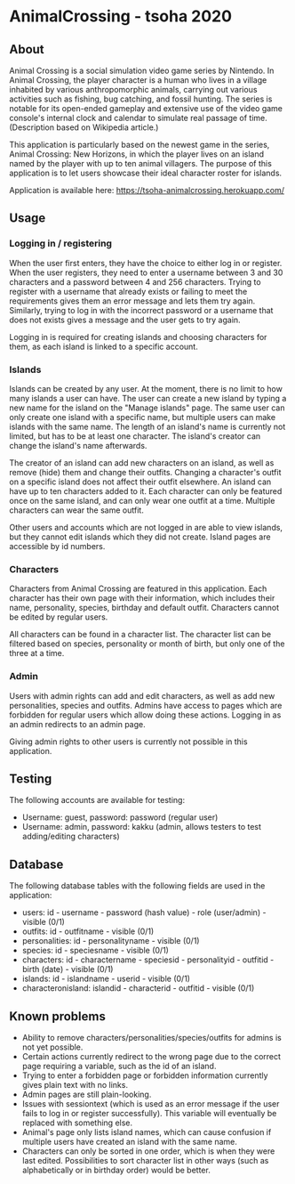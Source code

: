 # AnimalCrossing - tsoha 2020

## About
Animal Crossing is a social simulation video game series by Nintendo. In Animal Crossing, the player character is a human who lives in a village inhabited by various anthropomorphic animals, carrying out various activities such as fishing, bug catching, and fossil hunting. The series is notable for its open-ended gameplay and extensive use of the video game console's internal clock and calendar to simulate real passage of time. (Description based on Wikipedia article.)

This application is particularly based on the newest game in the series, Animal Crossing: New Horizons, in which the player lives on an island named by the player with up to ten animal villagers. The purpose of this application is to let users showcase their ideal character roster for islands.

Application is available here: https://tsoha-animalcrossing.herokuapp.com/

## Usage

### Logging in / registering
When the user first enters, they have the choice to either log in or register. When the user registers, they need to enter a username between 3 and 30 characters and a password between 4 and 256 characters. Trying to register with a username that already exists or failing to meet the requirements gives them an error message and lets them try again. Similarly, trying to log in with the incorrect password or a username that does not exists gives a message and the user gets to try again.

Logging in is required for creating islands and choosing characters for them, as each island is linked to a specific account.

### Islands
Islands can be created by any user. At the moment, there is no limit to how many islands a user can have. The user can create a new island by typing a new name for the island on the "Manage islands" page. The same user can only create one island with a specific name, but multiple users can make islands with the same name. The length of an island's name is currently not limited, but has to be at least one character. The island's creator can change the island's name afterwards.

The creator of an island can add new characters on an island, as well as remove (hide) them and change their outfits. Changing a character's outfit on a specific island does not affect their outfit elsewhere. An island can have up to ten characters added to it. Each character can only be featured once on the same island, and can only wear one outfit at a time. Multiple characters can wear the same outfit.

Other users and accounts which are not logged in are able to view islands, but they cannot edit islands which they did not create. Island pages are accessible by id numbers.

### Characters
Characters from Animal Crossing are featured in this application. Each character has their own page with their information, which includes their name, personality, species, birthday and default outfit. Characters cannot be edited by regular users.

All characters can be found in a character list. The character list can be filtered based on species, personality or month of birth, but only one of the three at a time.

### Admin
Users with admin rights can add and edit characters, as well as add new personalities, species and outfits. Admins have access to pages which are forbidden for regular users which allow doing these actions. Logging in as an admin redirects to an admin page.

Giving admin rights to other users is currently not possible in this application.

## Testing
The following accounts are available for testing:
* Username: guest, password: password (regular user)
* Username: admin, password: kakku (admin, allows testers to test adding/editing characters)

## Database
The following database tables with the following fields are used in the application:

* users: id - username - password (hash value) - role (user/admin) - visible (0/1)
* outfits: id - outfitname - visible (0/1)
* personalities: id - personalityname - visible (0/1)
* species: id - speciesname - visible (0/1)
* characters: id - charactername - speciesid - personalityid - outfitid - birth (date) - visible (0/1)
* islands: id - islandname - userid - visible (0/1)
* characteronisland: islandid - characterid - outfitid - visible (0/1)


## Known problems
* Ability to remove characters/personalities/species/outfits for admins is not yet possible.
* Certain actions currently redirect to the wrong page due to the correct page requiring a variable, such as the id of an island.
* Trying to enter a forbidden page or forbidden information currently gives plain text with no links.
* Admin pages are still plain-looking.
* Issues with sessiontext (which is used as an error message if the user fails to log in or register successfully). This variable will eventually be replaced with something else.
* Animal's page only lists island names, which can cause confusion if multiple users have created an island with the same name.
* Characters can only be sorted in one order, which is when they were last edited. Possibilities to sort character list in other ways (such as alphabetically or in birthday order) would be better.
